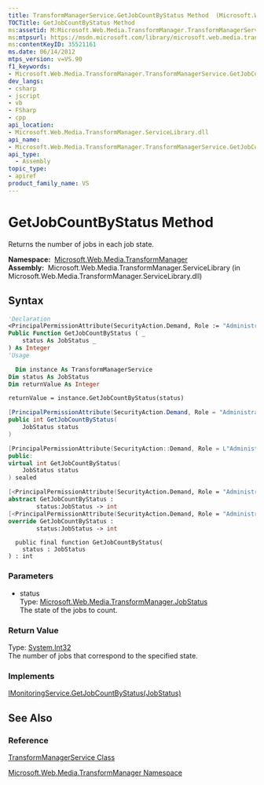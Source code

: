 ```yaml
---
title: TransformManagerService.GetJobCountByStatus Method  (Microsoft.Web.Media.TransformManager)
TOCTitle: GetJobCountByStatus Method
ms:assetid: M:Microsoft.Web.Media.TransformManager.TransformManagerService.GetJobCountByStatus(Microsoft.Web.Media.TransformManager.JobStatus)
ms:mtpsurl: https://msdn.microsoft.com/library/microsoft.web.media.transformmanager.transformmanagerservice.getjobcountbystatus(v=VS.90)
ms:contentKeyID: 35521161
ms.date: 06/14/2012
mtps_version: v=VS.90
f1_keywords:
- Microsoft.Web.Media.TransformManager.TransformManagerService.GetJobCountByStatus
dev_langs:
- csharp
- jscript
- vb
- FSharp
- cpp
api_location:
- Microsoft.Web.Media.TransformManager.ServiceLibrary.dll
api_name:
- Microsoft.Web.Media.TransformManager.TransformManagerService.GetJobCountByStatus
api_type:
  - Assembly
topic_type:
- apiref
product_family_name: VS
---
```


# GetJobCountByStatus Method

Returns the number of jobs in each job state.

**Namespace:**  [Microsoft.Web.Media.TransformManager](microsoft-web-media-transformmanager-namespace.md)  
**Assembly:**  Microsoft.Web.Media.TransformManager.ServiceLibrary (in Microsoft.Web.Media.TransformManager.ServiceLibrary.dll)

## Syntax

```vb
'Declaration
<PrincipalPermissionAttribute(SecurityAction.Demand, Role := "Administrators")> _
Public Function GetJobCountByStatus ( _
    status As JobStatus _
) As Integer
'Usage

  Dim instance As TransformManagerService
Dim status As JobStatus
Dim returnValue As Integer

returnValue = instance.GetJobCountByStatus(status)
```

```csharp
[PrincipalPermissionAttribute(SecurityAction.Demand, Role = "Administrators")]
public int GetJobCountByStatus(
    JobStatus status
)
```

```cpp
[PrincipalPermissionAttribute(SecurityAction::Demand, Role = L"Administrators")]
public:
virtual int GetJobCountByStatus(
    JobStatus status
) sealed
```

``` fsharp
[<PrincipalPermissionAttribute(SecurityAction.Demand, Role = "Administrators")>]
abstract GetJobCountByStatus : 
        status:JobStatus -> int 
[<PrincipalPermissionAttribute(SecurityAction.Demand, Role = "Administrators")>]
override GetJobCountByStatus : 
        status:JobStatus -> int 
```

```jscript
  public final function GetJobCountByStatus(
    status : JobStatus
) : int
```

### Parameters

  - status  
    Type: [Microsoft.Web.Media.TransformManager.JobStatus](jobstatus-enumeration-microsoft-web-media-transformmanager.md)  
    The state of the jobs to count.  

### Return Value

Type: [System.Int32](https://msdn.microsoft.com/library/td2s409d)  
The number of jobs that correspond to the specified state.  

### Implements

[IMonitoringService.GetJobCountByStatus(JobStatus)](imonitoringservice-getjobcountbystatus-method-microsoft-web-media-transformmanager.md)  

## See Also

### Reference

[TransformManagerService Class](transformmanagerservice-class-microsoft-web-media-transformmanager.md)

[Microsoft.Web.Media.TransformManager Namespace](microsoft-web-media-transformmanager-namespace.md)
